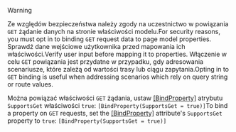 > [!WARNING]
> <span data-ttu-id="59b56-101">Ze względów bezpieczeństwa należy zgody na uczestnictwo w powiązania `GET` żądanie danych na stronie właściwości modelu.</span><span class="sxs-lookup"><span data-stu-id="59b56-101">For security reasons, you must opt in to binding `GET` request data to page model properties.</span></span> <span data-ttu-id="59b56-102">Sprawdź dane wejściowe użytkownika przed mapowania ich właściwości.</span><span class="sxs-lookup"><span data-stu-id="59b56-102">Verify user input before mapping it to properties.</span></span> <span data-ttu-id="59b56-103">Włączenie w celu `GET` powiązania jest przydatne w przypadku, gdy adresowania scenariusze, które zależą od wartości trasy lub ciągu zapytania.</span><span class="sxs-lookup"><span data-stu-id="59b56-103">Opting in to `GET` binding is useful when addressing scenarios which rely on query string or route values.</span></span>
>
> <span data-ttu-id="59b56-104">Można powiązać właściwości `GET` żądania, ustaw [[BindProperty]](/dotnet/api/microsoft.aspnetcore.mvc.bindpropertyattribute) atrybutu `SupportsGet` właściwości `true`: `[BindProperty(SupportsGet = true)]`</span><span class="sxs-lookup"><span data-stu-id="59b56-104">To bind a property on `GET` requests, set the [[BindProperty]](/dotnet/api/microsoft.aspnetcore.mvc.bindpropertyattribute) attribute's `SupportsGet` property to `true`: `[BindProperty(SupportsGet = true)]`</span></span>
